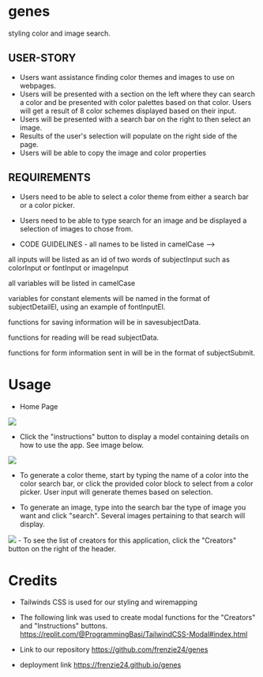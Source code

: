# genes

styling color and image search.

## USER-STORY

- Users want assistance finding color themes and images to use on webpages.
- Users will be presented with a section on the left where they can search a color and be presented with color palettes based on that color. Users will get a result of 8 color schemes displayed based on their input.
- Users will be presented with a search bar on the right to then select an image.
- Results of the user's selection will populate on the right side of the page. 
- Users will be able to copy the image and color properties


## REQUIREMENTS

- Users need to be able to select a color theme from either a search bar or a color picker.
- Users need to be able to type search for an image and be displayed a selection of images to chose from.

- CODE GUIDELINES -
  all names to be listed in camelCase -->

all inputs will be listed as an id of two words of subjectInput such as colorInput or fontInput or imageInput

all variables will be listed in camelCase

variables for constant elements will be named in the format of subjectDetailEl, using an example of fontInputEl.


functions for saving information will be in savesubjectData.

functions for reading will be read subjectData.

functions for form information sent in will be in the format of subjectSubmit.

# Usage

- Home Page

<img src="/Users/stephen/Documents/UCF/projects/genes/Screen Shot 2024-04-19 at 3.09.39 AM.png">

- Click the "instructions" button to display a model containing details on how to use the app. See image below.

<img src="/Users/stephen/Documents/UCF/projects/genes/Screen Shot 2024-04-19 at 3.10.04 AM.png">

- To generate a color theme, start by typing the name of a color into the color search bar, or click the provided color block to select from a color picker. User input will generate themes based on selection.

- To generate an image, type into the search bar the type of image you want and click "search". Several images pertaining to that search will display.

<img src="/Users/stephen/Documents/UCF/projects/genes/Screen Shot 2024-04-19 at 3.10.24 AM.png">
- To see the list of creators for this application, click the "Creators" button on the right of the header.

# Credits

- Tailwinds CSS is used for our styling and wiremapping
- The following link was used to create modal functions for the "Creators" and "Instructions" buttons.
https://replit.com/@ProgrammingBasi/TailwindCSS-Modal#index.html


- Link to our repository
https://github.com/frenzie24/genes

- deployment link
https://frenzie24.github.io/genes